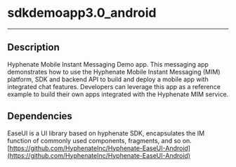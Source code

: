 # sdkdemoapp3.0_android
--------
## Description
Hyphenate Mobile Instant Messaging Demo app. This messaging app demonstrates how to use the Hyphenate Mobile Instant Messaging (MIM) platform, SDK and backend API to build and deploy a mobile app with integrated chat features. Developers can leverage this app as a reference example to build their own apps integrated with the Hyphenate MIM service.
## Dependencies
EaseUI is a UI library based on hyphenate SDK, encapsulates the IM function of commonly used components, fragments, and so on. [https://github.com/HyphenateInc/Hyphenate-EaseUI-Android](https://github.com/HyphenateInc/Hyphenate-EaseUI-Android)